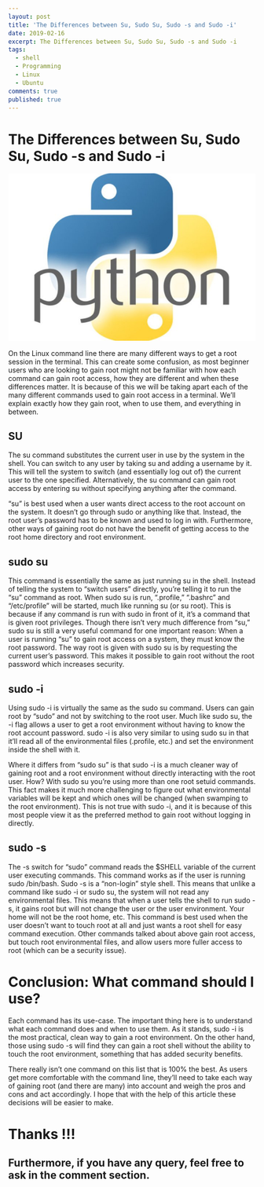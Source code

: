 ```yaml
---
layout: post
title: 'The Differences between Su, Sudo Su, Sudo -s and Sudo -i'
date: 2019-02-16
excerpt: The Differences between Su, Sudo Su, Sudo -s and Sudo -i
tags:
  - shell
  - Programming
  - Linux
  - Ubuntu
comments: true
published: true
---
```

# The Differences between Su, Sudo Su, Sudo -s and Sudo -i

![](../img/pythonlogo.jpg)
<br>

On the Linux command line there are many different ways to get a root session in the terminal. This can create some confusion, as most beginner users who are looking to gain root might not be familiar with how each command can gain root access, how they are different and when these differences matter.
It is because of this we will be taking apart each of the many different commands used to gain root access in a terminal. We’ll explain exactly how they gain root, when to use them, and everything in between.


## SU

The su command substitutes the current user in use by the system in the shell. You can switch to any user by taking su and adding a username by it. This will tell the system to switch (and essentially log out of) the current user to the one specified. Alternatively, the su command can gain root access by entering su without specifying anything after the command.

“su” is best used when a user wants direct access to the root account on the system. It doesn’t go through sudo or anything like that. Instead, the root user’s password has to be known and used to log in with. Furthermore, other ways of gaining root do not have the benefit of getting access to the root home directory and root environment.

## sudo su

This command is essentially the same as just running su in the shell. Instead of telling the system to “switch users” directly, you’re telling it to run the “su” command as root. When sudo su is run, “.profile,” “.bashrc” and “/etc/profile” will be started, much like running su (or su root). This is because if any command is run with sudo in front of it, it’s a command that is given root privileges.
Though there isn’t very much difference from “su,” sudo su is still a very useful command for one important reason: When a user is running “su” to gain root access on a system, they must know the root password. The way root is given with sudo su is by requesting the current user’s password. This makes it possible to gain root without the root password which increases security.

## sudo -i

Using sudo -i is virtually the same as the sudo su command. Users can gain root by “sudo” and not by switching to the root user. Much like sudo su, the -i flag allows a user to get a root environment without having to know the root account password. sudo -i is also very similar to using sudo su in that it’ll read all of the environmental files (.profile, etc.) and set the environment inside the shell with it.

Where it differs from “sudo su” is that sudo -i is a much cleaner way of gaining root and a root environment without directly interacting with the root user. How? With sudo su you’re using more than one root setuid commands. This fact makes it much more challenging to figure out what environmental variables will be kept and which ones will be changed (when swamping to the root environment). This is not true with sudo -i, and it is because of this most people view it as the preferred method to gain root without logging in directly.

## sudo -s

The -s switch for “sudo” command reads the $SHELL variable of the current user executing commands. This command works as if the user is running sudo /bin/bash. Sudo -s is a “non-login” style shell. This means that unlike a command like sudo -i or sudo su, the system will not read any environmental files. This means that when a user tells the shell to run sudo -s, it gains root but will not change the user or the user environment. Your home will not be the root home, etc.
This command is best used when the user doesn’t want to touch root at all and just wants a root shell for easy command execution. Other commands talked about above gain root access, but touch root environmental files, and allow users more fuller access to root (which can be a security issue).

# Conclusion: What command should I use?

Each command has its use-case. The important thing here is to understand what each command does and when to use them. As it stands, sudo -i is the most practical, clean way to gain a root environment. On the other hand, those using sudo -s will find they can gain a root shell without the ability to touch the root environment, something that has added security benefits.

There really isn’t one command on this list that is 100% the best. As users get more comfortable with the command line, they’ll need to take each way of gaining root (and there are many) into account and weigh the pros and cons and act accordingly. I hope that with the help of this article these decisions will be easier to make.

# Thanks !!!

## Furthermore, if you have any query, feel free to ask in the comment section.

